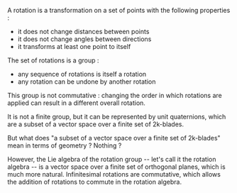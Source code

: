 A rotation is a transformation on a set of points with the following properties :

* it does not change distances between points
* it does not change angles between directions
* it transforms at least one point to itself

The set of rotations is a group : 

* any sequence of rotations is itself a rotation
* any rotation can be undone by another rotation

This group is not commutative : changing the order in which rotations are applied can result in a different overall rotation.

It is not a finite group, but it can be represented by unit quaternions, which are a subset of a vector space over a finite set of 2k-blades. 

But what does "a subset of a vector space over a finite set of 2k-blades" mean in terms of geometry ? Nothing ?

However, the Lie algebra of the rotation group -- let's call it the rotation algebra -- is a vector space over a finite set of orthogonal planes, which is much more natural. 
Infinitesimal rotations are commutative, which allows the addition of rotations to commute in the rotation algebra.


